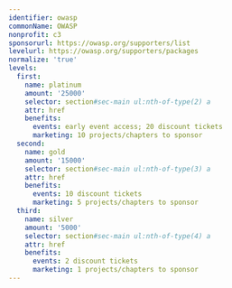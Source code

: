 ```yaml
---
identifier: owasp
commonName: OWASP
nonprofit: c3
sponsorurl: https://owasp.org/supporters/list
levelurl: https://owasp.org/supporters/packages
normalize: 'true'
levels:
  first:
    name: platinum
    amount: '25000'
    selector: section#sec-main ul:nth-of-type(2) a
    attr: href
    benefits:
      events: early event access; 20 discount tickets
      marketing: 10 projects/chapters to sponsor
  second:
    name: gold
    amount: '15000'
    selector: section#sec-main ul:nth-of-type(3) a
    attr: href
    benefits:
      events: 10 discount tickets
      marketing: 5 projects/chapters to sponsor
  third:
    name: silver
    amount: '5000'
    selector: section#sec-main ul:nth-of-type(4) a
    attr: href
    benefits:
      events: 2 discount tickets
      marketing: 1 projects/chapters to sponsor
---
```

